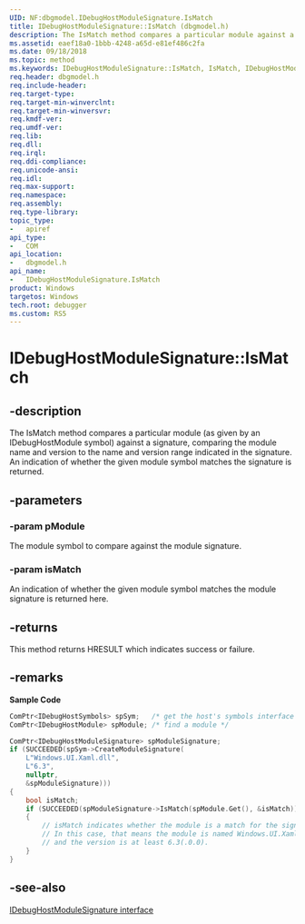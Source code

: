 ```yaml
---
UID: NF:dbgmodel.IDebugHostModuleSignature.IsMatch
title: IDebugHostModuleSignature::IsMatch (dbgmodel.h)
description: The IsMatch method compares a particular module against a signature, comparing the module name and version to the name and version range indicated in the signature.
ms.assetid: eaef18a0-1bbb-4248-a65d-e81ef486c2fa
ms.date: 09/18/2018
ms.topic: method
ms.keywords: IDebugHostModuleSignature::IsMatch, IsMatch, IDebugHostModuleSignature.IsMatch, IDebugHostModuleSignature::IsMatch, IDebugHostModuleSignature.IsMatch
req.header: dbgmodel.h
req.include-header:
req.target-type:
req.target-min-winverclnt:
req.target-min-winversvr:
req.kmdf-ver:
req.umdf-ver:
req.lib:
req.dll:
req.irql: 
req.ddi-compliance:
req.unicode-ansi:
req.idl:
req.max-support:
req.namespace:
req.assembly:
req.type-library: 
topic_type: 
-	apiref
api_type: 
-	COM
api_location: 
-	dbgmodel.h
api_name: 
-	IDebugHostModuleSignature.IsMatch
product: Windows
targetos: Windows
tech.root: debugger
ms.custom: RS5
---
```


# IDebugHostModuleSignature::IsMatch


## -description

The IsMatch method compares a particular module (as given by an IDebugHostModule symbol) against a signature, comparing the module name and version to the name and version range indicated in the signature. An indication of whether the given module symbol matches the signature is returned. 

## -parameters

### -param pModule
The module symbol to compare against the module signature.

### -param isMatch
An indication of whether the given module symbol matches the module signature is returned here.


## -returns
This method returns HRESULT which indicates success or failure.

## -remarks

**Sample Code**

```cpp
ComPtr<IDebugHostSymbols> spSym;   /* get the host's symbols interface */
ComPtr<IDebugHostModule> spModule; /* find a module */

ComPtr<IDebugHostModuleSignature> spModuleSignature;
if (SUCCEEDED(spSym->CreateModuleSignature(
    L"Windows.UI.Xaml.dll", 
    L"6.3", 
    nullptr, 
    &spModuleSignature)))
{
    bool isMatch;
    if (SUCCEEDED(spModuleSignature->IsMatch(spModule.Get(), &isMatch)))
    {
        // isMatch indicates whether the module is a match for the signature.  
        // In this case, that means the module is named Windows.UI.Xaml.dll 
        // and the version is at least 6.3(.0.0).
    }
}
```

## -see-also
[IDebugHostModuleSignature interface](nn-dbgmodel-idebughostmodulesignature.md)
